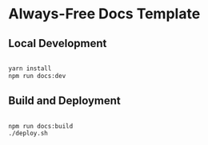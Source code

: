 # Always-Free Docs Template

## Local Development

```bash

yarn install
npm run docs:dev

```

## Build and Deployment

```bash

npm run docs:build
./deploy.sh

```